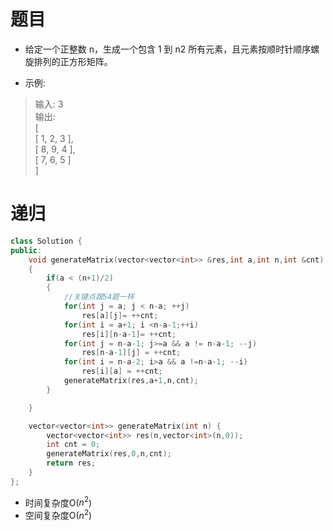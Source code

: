 # 题目
* 给定一个正整数 n，生成一个包含 1 到 n2 所有元素，且元素按顺时针顺序螺旋排列的正方形矩阵。

* 示例:

> 输入: 3  
> 输出:  
> [  
>  [ 1, 2, 3 ],  
>  [ 8, 9, 4 ],  
>  [ 7, 6, 5 ]  
> ]  

# 递归
```cpp
class Solution {
public:
    void generateMatrix(vector<vector<int>> &res,int a,int n,int &cnt)
    {
        if(a < (n+1)/2)
        {
            //关键点跟54题一样
            for(int j = a; j < n-a; ++j)
                res[a][j]= ++cnt;
            for(int i = a+1; i <n-a-1;++i)
                res[i][n-a-1]= ++cnt;
            for(int j = n-a-1; j>=a && a != n-a-1; --j)
                res[n-a-1][j] = ++cnt;
            for(int i = n-a-2; i>a && a !=n-a-1; --i)
                res[i][a] = ++cnt;
            generateMatrix(res,a+1,n,cnt);
        }

    }

    vector<vector<int>> generateMatrix(int n) {
        vector<vector<int>> res(n,vector<int>(n,0));
        int cnt = 0;
        generateMatrix(res,0,n,cnt);
        return res;
    }
};
```
* 时间复杂度O($n^{2}$)
* 空间复杂度O($n^{2}$)